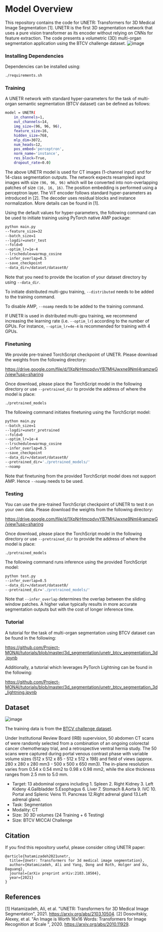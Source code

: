 # Model Overview
This repository contains the code for UNETR: Transformers for 3D Medical Image Segmentation [1]. UNETR is the first 3D segmentation network that uses a pure vision transformer as its encoder without relying on CNNs for feature extraction.
The code presents a volumetric (3D) multi-organ segmentation application using the BTCV challenge dataset.
![image](https://lh3.googleusercontent.com/pw/AM-JKLU2eTW17rYtCmiZP3WWC-U1HCPOHwLe6pxOfJXwv2W-00aHfsNy7jeGV1dwUq0PXFOtkqasQ2Vyhcu6xkKsPzy3wx7O6yGOTJ7ZzA01S6LSh8szbjNLfpbuGgMe6ClpiS61KGvqu71xXFnNcyvJNFjN=w1448-h496-no?authuser=0)

### Installing Dependencies
Dependencies can be installed using:
``` bash
./requirements.sh
```

### Training

A UNETR network with standard hyper-parameters for the task of multi-organ semantic segmentation (BTCV dataset) can be defined as follows:

``` bash
model = UNETR(
    in_channels=1,
    out_channels=14,
    img_size=(96, 96, 96),
    feature_size=16,
    hidden_size=768,
    mlp_dim=3072,
    num_heads=12,
    pos_embed='perceptron',
    norm_name='instance',
    res_block=True,
    dropout_rate=0.0)
```

The above UNETR model is used for CT images (1-channel input) and for 14-class segmentation outputs. The network expects
resampled input images with size ```(96, 96, 96)``` which will be converted into non-overlapping patches of size ```(16, 16, 16)```.
The position embedding is performed using a perceptron layer. The ViT encoder follows standard hyper-parameters as introduced in [2].
The decoder uses residual blocks and instance normalization. More details can be found in [1].

Using the default values for hyper-parameters, the following command can be used to initiate training using PyTorch native AMP package:
``` bash
python main.py
--feature_size=32 
--batch_size=1
--logdir=unetr_test
--fold=0
--optim_lr=1e-4
--lrschedule=warmup_cosine
--infer_overlap=0.5 
--save_checkpoint
--data_dir=/dataset/dataset0/
```

Note that you need to provide the location of your dataset directory by using ```--data_dir```.

To initiate distributed multi-gpu training, ```--distributed``` needs to be added to the training command.

To disable AMP, ```--noamp``` needs to be added to the training command.

If UNETR is used in distributed multi-gpu training, we recommend increasing the learning rate (i.e. ```--optim_lr```)
according to the number of GPUs. For instance, ```--optim_lr=4e-4``` is recommended for training with 4 GPUs.

### Finetuning
We provide pre-trained TorchScript checkpoint of UNETR. Please download the weights from the following directory:

https://drive.google.com/file/d/1XpNrHmcpdvvYB7MHJwxne9NmI4ramzwG/view?usp=sharing

Once download, please place the TorchScript model in the following directory or use ```--pretrained_dir``` to provide the address of where the model is place:

```./pretrained_models```

The following command initiates finetuning using the TorchScript model:
``` bash
python main.py
--batch_size=1
--logdir=unetr_pretrained
--fold=0
--optim_lr=1e-4
--lrschedule=warmup_cosine
--infer_overlap=0.5 
--save_checkpoint
--data_dir=/dataset/dataset0/
--pretrained_dir='./pretrained_models/'
--noamp
``` 
Note that finetuning from the provided TorchScript model does not support AMP. Hence ```--noamp``` needs to be used. 


### Testing
You can use the pre-trained TorchScript checkpoint of UNETR to test it on your own data. Please download the weights from the following directory:

https://drive.google.com/file/d/1XpNrHmcpdvvYB7MHJwxne9NmI4ramzwG/view?usp=sharing

Once download, please place the TorchScript model in the following directory or use ```--pretrained_dir``` to provide the address of where the model is place:

```./pretrained_models```

The following command runs inference using the provided TorchScript model:
``` bash
python test.py
--infer_overlap=0.5
--data_dir=/dataset/dataset0/
--pretrained_dir='./pretrained_models/'
``` 

Note that ```--infer_overlap``` determines the overlap between the sliding window patches. A higher value typically results in more accurate segmentation outputs but with the cost of longer inference time.

### Tutorial
A tutorial for the task of multi-organ segmentation using BTCV dataset can be found in the following:

https://github.com/Project-MONAI/tutorials/blob/master/3d_segmentation/unetr_btcv_segmentation_3d.ipynb

Additionally, a tutorial which leverages PyTorch Lightning can be found in the following:

https://github.com/Project-MONAI/tutorials/blob/master/3d_segmentation/unetr_btcv_segmentation_3d_lightning.ipynb
## Dataset
![image](https://lh3.googleusercontent.com/pw/AM-JKLX0svvlMdcrchGAgiWWNkg40lgXYjSHsAAuRc5Frakmz2pWzSzf87JQCRgYpqFR0qAjJWPzMQLc_mmvzNjfF9QWl_1OHZ8j4c9qrbR6zQaDJWaCLArRFh0uPvk97qAa11HtYbD6HpJ-wwTCUsaPcYvM=w1724-h522-no?authuser=0)

The training data is from the [BTCV challenge dataset](https://www.synapse.org/#!Synapse:syn3193805/wiki/217752).

Under Institutional Review Board (IRB) supervision, 50 abdomen CT scans of were randomly selected from a combination of an ongoing colorectal cancer chemotherapy trial, and a retrospective ventral hernia study. The 50 scans were captured during portal venous contrast phase with variable volume sizes (512 x 512 x 85 - 512 x 512 x 198) and field of views (approx. 280 x 280 x 280 mm3 - 500 x 500 x 650 mm3). The in-plane resolution varies from 0.54 x 0.54 mm2 to 0.98 x 0.98 mm2, while the slice thickness ranges from 2.5 mm to 5.0 mm. 

- Target: 13 abdominal organs including 1. Spleen 2. Right Kidney 3. Left Kideny 4.Gallbladder 5.Esophagus 6. Liver 7. Stomach 8.Aorta 9. IVC 10. Portal and Splenic Veins 11. Pancreas 12.Right adrenal gland 13.Left adrenal gland.
- Task: Segmentation
- Modality: CT  
- Size: 30 3D volumes (24 Training + 6 Testing)  
- Size: BTCV MICCAI Challenge

## Citation
If you find this repository useful, please consider citing UNETR paper:

```
@article{hatamizadeh2021unetr,
  title={Unetr: Transformers for 3d medical image segmentation},
  author={Hatamizadeh, Ali and Yang, Dong and Roth, Holger and Xu, Daguang},
  journal={arXiv preprint arXiv:2103.10504},
  year={2021}
}

```

## References
[1] Hatamizadeh, Ali, et al. "UNETR: Transformers for 3D Medical Image Segmentation", 2021. https://arxiv.org/abs/2103.10504.
[2] Dosovitskiy, Alexey, et al. "An Image is Worth 16x16 Words: Transformers for Image Recognition at Scale
", 2020. https://arxiv.org/abs/2010.11929.
